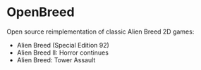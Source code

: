 # OpenBreed
Open source reimplementation of classic Alien Breed 2D games:
 - Alien Breed (Special Edition 92)
 - Alien Breed II: Horror continues
 - Alien Breed: Tower Assault
